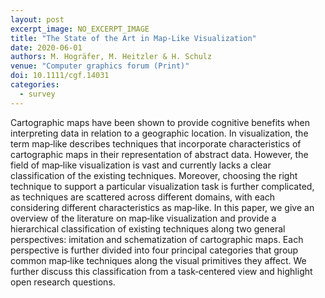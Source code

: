 ```yaml
---
layout: post
excerpt_image: NO_EXCERPT_IMAGE
title: "The State of the Art in Map‐Like Visualization"
date: 2020-06-01
authors: M. Hogräfer, M. Heitzler & H. Schulz
venue: "Computer graphics forum (Print)"
doi: 10.1111/cgf.14031
categories:
  - survey
---
```

Cartographic maps have been shown to provide cognitive benefits when interpreting data in relation to a geographic location. In visualization, the term map‐like describes techniques that incorporate characteristics of cartographic maps in their representation of abstract data. However, the field of map‐like visualization is vast and currently lacks a clear classification of the existing techniques. Moreover, choosing the right technique to support a particular visualization task is further complicated, as techniques are scattered across different domains, with each considering different characteristics as map‐like. In this paper, we give an overview of the literature on map‐like visualization and provide a hierarchical classification of existing techniques along two general perspectives: imitation and schematization of cartographic maps. Each perspective is further divided into four principal categories that group common map‐like techniques along the visual primitives they affect. We further discuss this classification from a task‐centered view and highlight open research questions.
